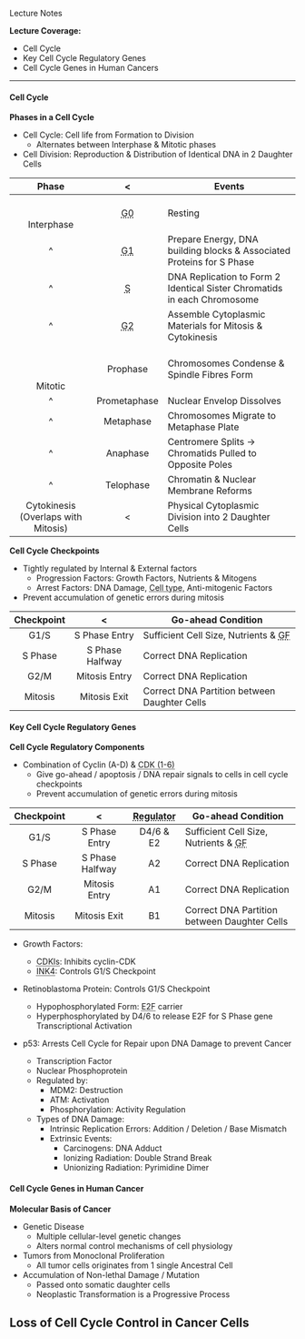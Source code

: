 Lecture Notes

**Lecture Coverage:**
- Cell Cycle
- Key Cell Cycle Regulatory Genes
- Cell Cycle Genes in Human Cancers

---
#### **Cell Cycle**
**Phases in a Cell Cycle**
- Cell Cycle: Cell life from Formation to Division
	- Alternates between Interphase & Mitotic phases
- Cell Division: Reproduction & Distribution of Identical DNA in 2 Daughter Cells

|                Phase                |                 <                 | Events                                                                   |
| :---------------------------------: | :-------------------------------: | ------------------------------------------------------------------------ |
|         <br><br>Interphase          | <abbr Title="Quiescent">G0</abbr> | Resting                                                                  |
|                  ^                  |   <abbr Title="Gap 1">G1</abbr>   | Prepare Energy, DNA building blocks & Associated Proteins for S Phase    |
|                  ^                  | <abbr Title="Synthesis">S</abbr>  | DNA Replication to Form 2 Identical Sister Chromatids in each Chromosome |
|                  ^                  |   <abbr Title="Gap 2">G2</abbr>   | Assemble Cytoplasmic Materials for Mitosis & Cytokinesis                 |
|         <br><br><br>Mitotic         |             Prophase              | Chromosomes Condense & Spindle Fibres Form                               |
|                  ^                  |           Prometaphase            | Nuclear Envelop Dissolves                                                |
|                  ^                  |             Metaphase             | Chromosomes Migrate to Metaphase Plate                                   |
|                  ^                  |             Anaphase              | Centromere Splits → Chromatids Pulled to Opposite Poles                  |
|                  ^                  |             Telophase             | Chromatin & Nuclear Membrane Reforms                                     |
| Cytokinesis (Overlaps with Mitosis) |                 <                 | Physical Cytoplasmic Division into 2 Daughter Cells                      |

**Cell Cycle Checkpoints**
- Tightly regulated by Internal & External factors
	- Progression Factors: Growth Factors, Nutrients & Mitogens
	- Arrest Factors: DNA Damage, <abbr Title="Cell-cell contract / Cell Differentiation">Cell type</abbr>, Anti-mitogenic Factors
- Prevent accumulation of genetic errors during mitosis

| Checkpoint |        <        | Go-ahead Condition                                                       |
| :--------: | :-------------: | ------------------------------------------------------------------------ |
|    G1/S    |  S Phase Entry  | Sufficient Cell Size, Nutrients & <abbr Title="Growth Factors">GF</abbr> |
|  S Phase   | S Phase Halfway | Correct DNA Replication                                                  |
|    G2/M    |  Mitosis Entry  | Correct DNA Replication                                                  |
|  Mitosis   |  Mitosis Exit   | Correct DNA Partition between Daughter Cells                             |


#### **Key Cell Cycle Regulatory Genes**
**Cell Cycle Regulatory Components**
- Combination of Cyclin (A-D) & <abbr Title="Cyclin-dependent Kinase">CDK (1-6)</abbr>
	- Give go-ahead / apoptosis / DNA repair signals to cells in cell cycle checkpoints
	- Prevent accumulation of genetic errors during mitosis

| Checkpoint |        <        | <abbr Title="Cyclin & CDK Combination">Regulator</abbr> | Go-ahead Condition                                                       |
| :--------: | :-------------: | :-----------------------------------------------------: | ------------------------------------------------------------------------ |
|    G1/S    |  S Phase Entry  |                        D4/6 & E2                        | Sufficient Cell Size, Nutrients & <abbr Title="Growth Factors">GF</abbr> |
|  S Phase   | S Phase Halfway |                           A2                            | Correct DNA Replication                                                  |
|    G2/M    |  Mitosis Entry  |                           A1                            | Correct DNA Replication                                                  |
|  Mitosis   |  Mitosis Exit   |                           B1                            | Correct DNA Partition between Daughter Cells                             |

- Growth Factors:
	- <abbr Title="Cyclin-dependent Kinase Inhibitors">CDKIs</abbr>: Inhibits cyclin-CDK
	- <abbr Title="Inhibitors of Kinase 4 Family">INK4</abbr>: Controls G1/S Checkpoint

- Retinoblastoma Protein: Controls G1/S Checkpoint
	- Hypophosphorylated Form: <abbr Title="Transcription Factor">E2F</abbr> carrier
	- Hyperphosphorylated by D4/6 to release E2F for S Phase gene Transcriptional Activation

- p53: Arrests Cell Cycle for Repair upon DNA Damage to prevent Cancer
	- Transcription Factor
	- Nuclear Phosphoprotein
	- Regulated by:
		- MDM2: Destruction
		- ATM: Activation
		- Phosphorylation: Activity Regulation
	- Types of DNA Damage:
		- Intrinsic Replication Errors: Addition / Deletion / Base Mismatch
		- Extrinsic Events:
			- Carcinogens: DNA Adduct
			- Ionizing Radiation: Double Strand Break
			- Unionizing Radiation: Pyrimidine Dimer


#### **Cell Cycle Genes in Human Cancer**
**Molecular Basis of Cancer**
- Genetic Disease
	- Multiple cellular-level genetic changes
	- Alters normal control mechanisms of cell physiology
- Tumors from Monoclonal Proliferation
	- All tumor cells originates from 1 single Ancestral Cell
- Accumulation of Non-lethal Damage / Mutation
	- Passed onto somatic daughter cells
	- Neoplastic Transformation is a Progressive Process

**Loss of Cell Cycle Control in Cancer Cells**
- 